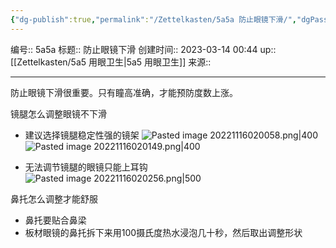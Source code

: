 ```yaml
---
{"dg-publish":true,"permalink":"/Zettelkasten/5a5a 防止眼镜下滑/","dgPassFrontmatter":true}
---
```


编号:: 5a5a
标题:: 防止眼镜下滑
创建时间:: 2023-03-14 00:44
up:: [[Zettelkasten/5a5 用眼卫生\|5a5 用眼卫生]]
来源:: 

---
防止眼镜下滑很重要。只有瞳高准确，才能预防度数上涨。

镜腿怎么调整眼镜不下滑
- 建议选择镜腿稳定性强的镜架
![Pasted image 20221116020058.png|400](/img/user/attachment/Pasted%20image%2020221116020058.png)
![Pasted image 20221116020149.png|400](/img/user/attachment/Pasted%20image%2020221116020149.png)

- 无法调节镜腿的眼镜只能上耳钩
![Pasted image 20221116020256.png|500](/img/user/attachment/Pasted%20image%2020221116020256.png)


鼻托怎么调整才能舒服
- 鼻托要贴合鼻梁
- 板材眼镜的鼻托拆下来用100摄氏度热水浸泡几十秒，然后取出调整形状

